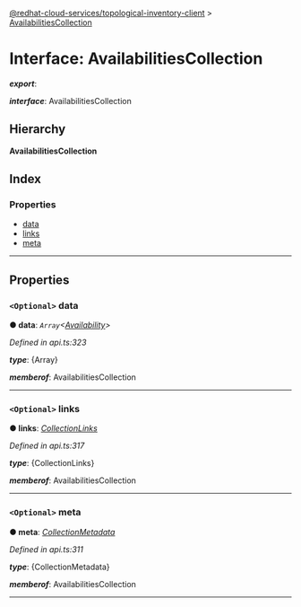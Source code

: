 [@redhat-cloud-services/topological-inventory-client](../README.md) > [AvailabilitiesCollection](../interfaces/availabilitiescollection.md)

# Interface: AvailabilitiesCollection

*__export__*: 

*__interface__*: AvailabilitiesCollection

## Hierarchy

**AvailabilitiesCollection**

## Index

### Properties

* [data](availabilitiescollection.md#data)
* [links](availabilitiescollection.md#links)
* [meta](availabilitiescollection.md#meta)

---

## Properties

<a id="data"></a>

### `<Optional>` data

**● data**: *`Array`<[Availability](availability.md)>*

*Defined in api.ts:323*

*__type__*: {Array}

*__memberof__*: AvailabilitiesCollection

___
<a id="links"></a>

### `<Optional>` links

**● links**: *[CollectionLinks](collectionlinks.md)*

*Defined in api.ts:317*

*__type__*: {CollectionLinks}

*__memberof__*: AvailabilitiesCollection

___
<a id="meta"></a>

### `<Optional>` meta

**● meta**: *[CollectionMetadata](collectionmetadata.md)*

*Defined in api.ts:311*

*__type__*: {CollectionMetadata}

*__memberof__*: AvailabilitiesCollection

___

